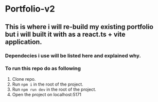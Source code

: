 # Portfolio-v2

## This is where i will re-build my existing portfolio but i will built it with as a react.ts + vite application.

### Dependecies i use will be listed here and explained why.

### To run this repo do as following

1. Clone repo.
2. Run `npm i` in the root of the project.
3. Run `npm run dev` in the root of the project.
4. Open the project on localhost:5171
